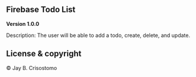 ## Firebase Todo List

**Version 1.0.0** 

Description:
The user will be able to add a todo, create, delete, and update.


## License & copyright

© Jay B. Crisostomo
